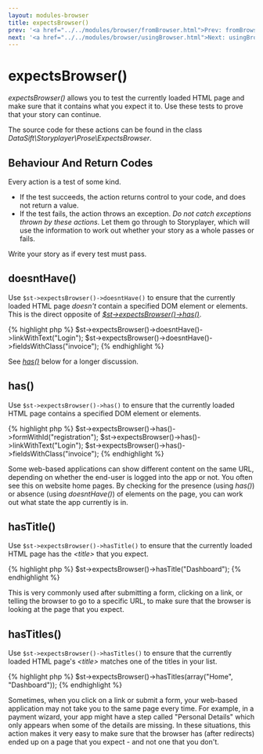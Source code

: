 ```yaml
---
layout: modules-browser
title: expectsBrowser()
prev: '<a href="../../modules/browser/fromBrowser.html">Prev: fromBrowser()</a>'
next: '<a href="../../modules/browser/usingBrowser.html">Next: usingBrowser()</a>'
---
```


# expectsBrowser()

_expectsBrowser()_ allows you to test the currently loaded HTML page and make sure that it contains what you expect it to.  Use these tests to prove that your story can continue.

The source code for these actions can be found in the class _DataSift\Storyplayer\Prose\ExpectsBrowser_.

## Behaviour And Return Codes

Every action is a test of some kind.

* If the test succeeds, the action returns control to your code, and does not return a value.
* If the test fails, the action throws an exception.  _Do not catch exceptions thrown by these actions_.  Let them go through to Storyplayer, which will use the information to work out whether your story as a whole passes or fails.

Write your story as if every test must pass.

## doesntHave()

Use `$st->expectsBrowser()->doesntHave()` to ensure that the currently loaded HTML page _doesn't_ contain a specified DOM element or elements.  This is the direct opposite of _[$st->expectsBrowser()->has()](#has)_.

{% highlight php %}
$st->expectsBrowser()->doesntHave()->linkWithText("Login");
$st->expectsBrowser()->doesntHave()->fieldsWithClass("invoice");
{% endhighlight %}

See _[has()](#has)_ below for a longer discussion.

## has()

Use `$st->expectsBrowser()->has()` to ensure that the currently loaded HTML page contains a specified DOM element or elements.

{% highlight php %}
$st->expectsBrowser()->has()->formWithId("registration");
$st->expectsBrowser()->has()->linkWithText("Login");
$st->expectsBrowser()->has()->fieldsWithClass("invoice");
{% endhighlight %}

Some web-based applications can show different content on the same URL, depending on whether the end-user is logged into the app or not.  You often see this on website home pages.  By checking for the presence (using _has()_) or absence (using _doesntHave()_) of elements on the page, you can work out what state the app currently is in.

## hasTitle()

Use `$st->expectsBrowser()->hasTitle()` to ensure that the currently loaded HTML page has the _&lt;title&gt;_ that you expect.

{% highlight php %}
$st->expectsBrowser()->hasTitle("Dashboard");
{% endhighlight %}

This is very commonly used after submitting a form, clicking on a link, or telling the browser to go to a specific URL, to make sure that the browser is looking at the page that you expect.

## hasTitles()

Use `$st->expectsBrowser()->hasTitles()` to ensure that the currently loaded HTML page's _&lt;title&gt;_ matches one of the titles in your list.

{% highlight php %}
$st->expectsBrowser()->hasTitles(array("Home", "Dashboard"));
{% endhighlight %}

Sometimes, when you click on a link or submit a form, your web-based application may not take you to the same page every time.  For example, in a payment wizard, your app might have a step called "Personal Details" which only appears when some of the details are missing.  In these situations, this action makes it very easy to make sure that the browser has (after redirects) ended up on a page that you expect - and not one that you don't.
